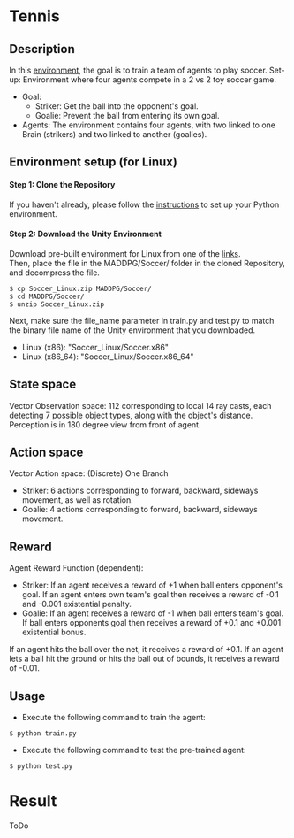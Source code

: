 # Tennis

## Description
In this [environment](https://github.com/Unity-Technologies/ml-agents/blob/master/docs/Learning-Environment-Examples.md#soccer-twos), the goal is to train a team of agents to play soccer.
Set-up: Environment where four agents compete in a 2 vs 2 toy soccer game.
* Goal:
  * Striker: Get the ball into the opponent's goal.
  * Goalie: Prevent the ball from entering its own goal.
* Agents:
The environment contains four agents, with two linked to one Brain (strikers) and two linked to another (goalies).

## Environment setup (for Linux)

#### Step 1: Clone the Repository
If you haven't already, please follow the [instructions](https://github.com/dganbold/deep_reinforcement_learning) to set up your Python environment.

#### Step 2: Download the Unity Environment
Download pre-built environment for Linux from one of the [links](https://s3-us-west-1.amazonaws.com/udacity-drlnd/P3/Soccer/Soccer_Linux.zip).<br />
Then, place the file in the MADDPG/Soccer/ folder in the cloned Repository, and decompress the file.<br />

```
$ cp Soccer_Linux.zip MADDPG/Soccer/
$ cd MADDPG/Soccer/
$ unzip Soccer_Linux.zip
```

Next, make sure the file_name parameter in train.py and test.py to match the binary file name of the Unity environment that you downloaded.
- Linux (x86): "Soccer_Linux/Soccer.x86"
- Linux (x86_64): "Soccer_Linux/Soccer.x86_64"

## State space
Vector Observation space: 112 corresponding to local 14 ray casts, each detecting 7 possible object types, along with the object's distance. Perception is in 180 degree view from front of agent.

## Action space
Vector Action space: (Discrete) One Branch
* Striker: 6 actions corresponding to forward, backward, sideways movement, as well as rotation.
* Goalie: 4 actions corresponding to forward, backward, sideways movement.

## Reward
Agent Reward Function (dependent):
* Striker: If an agent receives a reward of +1 when ball enters opponent's goal. If an agent enters own team's goal then receives a reward of -0.1 and -0.001 existential penalty.
* Goalie: If an agent receives a reward of -1 when ball enters team's goal. If ball enters opponents goal then receives a reward of +0.1 and +0.001 existential bonus.

If an agent hits the ball over the net, it receives a reward of +0.1.  If an agent lets a ball hit the ground or hits the ball out of bounds, it receives a reward of -0.01.

## Usage
- Execute the following command to train the agent:

```
$ python train.py
```

- Execute the following command to test the pre-trained agent:

```
$ python test.py
```

# Result
ToDo
